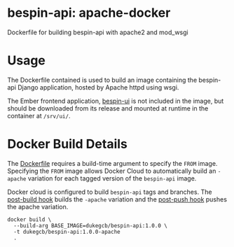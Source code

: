 bespin-api: apache-docker
=====================

Dockerfile for building bespin-api with apache2 and mod_wsgi

# Usage

The Dockerfile contained is used to build an image containing the bespin-api Django application, hosted by Apache httpd using wsgi.

The Ember frontend application, [bespin-ui](https://github.com/Duke-GCB/bespin-ui) is not included in the image, but should be downloaded from its release and mounted at runtime in the container at `/srv/ui/`.

# Docker Build Details

The [Dockerfile](Dockerfile) requires a build-time argument to specify the `FROM` image. Specifying the `FROM` image allows Docker Cloud to automatically build an `-apache` variation for each tagged version of the `bespin-api` image.

Docker cloud is configured to build `bespin-api` tags and branches. The [post-build hook](../hooks/post_build) builds the `-apache` variation and the [post-push hook](../hooks/post_push) pushes the apache variation.


    docker build \
      --build-arg BASE_IMAGE=dukegcb/bespin-api:1.0.0 \
      -t dukegcb/bespin-api:1.0.0-apache
      .

